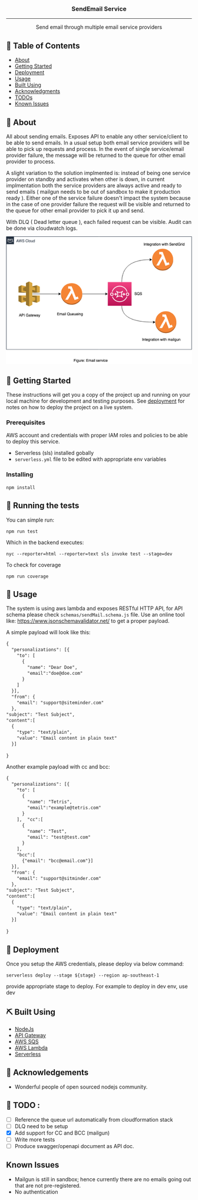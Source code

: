 
<h3 align="center">SendEmail Service</h3>

<div align="center">

 

</div>

---

<p align="center"> Send email through multiple email service providers 
    <br> 
</p>

## 📝 Table of Contents
- [About](#about)
- [Getting Started](#getting_started)
- [Deployment](#deployment)
- [Usage](#usage)
- [Built Using](#built_using)
- [Acknowledgments](#acknowledgement)
- [TODOs](#todos)
- [Known Issues](#known_issues)

## 🧐 About <a name = "about"></a>
All about sending emails. Exposes API to enable any other service/client to be able to send emails. In a usual setup both email service providers will be able to pick up requests and process. In the event of single service/email provider failure, the message will be returned to the queue for other email provider to process. 

A slight variation to the solution implmented is: instead of being one service provider on standby and activates when  other is down, in current implmentation both the service providers are always active and ready to send emails ( mailgun needs to be out of sandbox to make it production ready ). Either one of the service failure doesn't impact the system because in the case of one provider failure the request will be visible and returned to the queue for other email provider to pick it up and send. 

With DLQ ( Dead letter queue ), each failed request can be visible. Audit can be done via cloudwatch logs.   

<img src='assets/diagram.png'>

## 🏁 Getting Started <a name = "getting_started"></a>
These instructions will get you a copy of the project up and running on your local machine for development and testing purposes. See [deployment](#deployment) for notes on how to deploy the project on a live system.

### Prerequisites

AWS account and credentials with proper IAM roles and policies to be able to deploy this service. 
- Serverless (sls) installed gobally
- `serverless.yml` file to be edited with appropriate env variables


### Installing

```
npm install
```


## 🔧 Running the tests <a name = "tests"></a>

You can simple run:

```
npm run test
```

Which in the backend executes:

```
nyc --reporter=html --reporter=text sls invoke test --stage=dev
```
To check for coverage

```
npm run coverage
```



## 🎈 Usage <a name="usage"></a>
The system is using aws lambda and exposes RESTful HTTP API, for API schema please check `schemas/sendMail.schema.js` file. Use an online tool like: https://www.jsonschemavalidator.net/ to get a proper payload. 

A simple payload will look like this: 

```
{
  "personalizations": [{
    "to": [
      {
      	"name": "Dear Doe",
      	"email":"doe@doe.com"
      }
    ]
  }],
  "from": {
	"email": "support@siteminder.com"  
  },
"subject": "Test Subject",
"content":[
  {
    "type": "text/plain",
    "value": "Email content in plain text"
  }]

}
```

Another example payload with cc and bcc: 

```
{
  "personalizations": [{
    "to": [
      {
      	"name": "Tetris",
      	"email":"example@tetris.com"
      }
    ],	"cc":[
      {
      	"name": "Test",
        "email": "test@test.com"
      }
    ],
    "bcc":[
      {"email": "bcc@email.com"}]
  }],
  "from": {
	"email": "support@sitminder.com"  
  },
"subject": "Test Subject",
"content":[
  {
    "type": "text/plain",
    "value": "Email content in plain text"
  }]

}
```

## 🚀 Deployment <a name = "deployment"></a>
Once you setup the AWS credentials, please deploy via below command:

```
serverless deploy --stage ${stage} --region ap-southeast-1
```

provide appropriate stage to deploy. For example to deploy in dev env, use dev


## ⛏️ Built Using <a name = "built_using"></a>
- [NodeJs](https://nodejs.org/en/) 
- [API Gateway](https://aws.amazon.com/api-gateway/) 
- [AWS SQS](https://aws.amazon.com/sqs/)
- [AWS Lambda](https://aws.amazon.com/lambda/)
- [Serverless](https://serverless.com/) 
 


## 🎉 Acknowledgements <a name = "acknowledgement"></a>
- Wonderful people of open sourced nodejs community. 



## 📝 TODO <a name="todos"></a>: 

- [ ] Reference the queue url automatically from cloudformation stack
- [ ] DLQ need to be setup 
- [x] Add support for CC and BCC (mailgun)
- [ ] Write more tests
- [ ] Produce swagger/openapi document as API doc. 

## Known Issues <a name="known_issues"></a>
- Mailgun is still in sandbox; hence currently there are no emails going out that are not pre-registered. 
- No authentication


